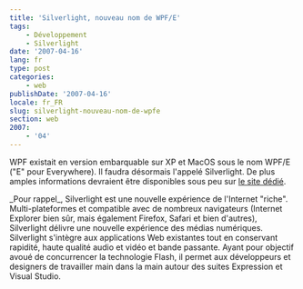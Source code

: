 ```yaml
---
title: 'Silverlight, nouveau nom de WPF/E'
tags:
    - Développement
    - Silverlight
date: '2007-04-16'
lang: fr
type: post
categories:
    - web
publishDate: '2007-04-16'
locale: fr_FR
slug: silverlight-nouveau-nom-de-wpfe
section: web
2007:
    - '04'
---
```


WPF existait en version embarquable sur XP et MacOS sous le nom WPF/E ("E" pour Everywhere). Il faudra désormais l'appelé Silverlight. De plus amples informations devraient être disponibles sous peu sur [le site dédié](http://www.microsoft.com/silverlight/).

<!--more-->_Pour rappel_, Silverlight est une nouvelle expérience de l'Internet "riche". Multi-plateformes et compatible avec de nombreux navigateurs (Internet Explorer bien sûr, mais également Firefox, Safari et bien d'autres), Silverlight délivre une nouvelle expérience des médias numériques. Silverlight s'intègre aux applications Web existantes tout en conservant rapidité, haute qualité audio et vidéo et bande passante. Ayant pour objectif avoué de concurrencer la technologie Flash, il permet aux développeurs et designers de travailler main dans la main autour des suites Expression et Visual Studio.